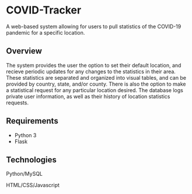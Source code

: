 # COVID-Tracker
A web-based system allowing for users to pull statistics of the COVID-19 pandemic for a specific location.

## Overview

The system provides the user the option to set their default location, and recieve periodic updates for any changes to the statistics in their area. These statistics are separated and organized into visual tables, and can be provided by country, state, and/or county. There is also the option to make a statistical request for any particular location desired. The database logs private user information, as well as their history of location statistics requests. 

## Requirements
- Python 3 
- Flask

## Technologies
Python/MySQL 

HTML/CSS/Javascript
